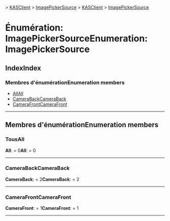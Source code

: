 <span data-ttu-id="87678-101">[](../README.md) > [KASClient](../modules/kasclient.md) > [ImagePickerSource](../enums/kasclient.imagepickersource.md)</span><span class="sxs-lookup"><span data-stu-id="87678-101">[](../README.md) > [KASClient](../modules/kasclient.md) > [ImagePickerSource](../enums/kasclient.imagepickersource.md)</span></span>

# <a name="enumeration-imagepickersource"></a><span data-ttu-id="87678-102">Énumération: ImagePickerSource</span><span class="sxs-lookup"><span data-stu-id="87678-102">Enumeration: ImagePickerSource</span></span>

## <a name="index"></a><span data-ttu-id="87678-103">Index</span><span class="sxs-lookup"><span data-stu-id="87678-103">Index</span></span>

### <a name="enumeration-members"></a><span data-ttu-id="87678-104">Membres d'énumération</span><span class="sxs-lookup"><span data-stu-id="87678-104">Enumeration members</span></span>

* [<span data-ttu-id="87678-105">All</span><span class="sxs-lookup"><span data-stu-id="87678-105">All</span></span>](kasclient.imagepickersource.md#all)
* [<span data-ttu-id="87678-106">CameraBack</span><span class="sxs-lookup"><span data-stu-id="87678-106">CameraBack</span></span>](kasclient.imagepickersource.md#cameraback)
* [<span data-ttu-id="87678-107">CameraFront</span><span class="sxs-lookup"><span data-stu-id="87678-107">CameraFront</span></span>](kasclient.imagepickersource.md#camerafront)

---

## <a name="enumeration-members"></a><span data-ttu-id="87678-108">Membres d'énumération</span><span class="sxs-lookup"><span data-stu-id="87678-108">Enumeration members</span></span>

<a id="all"></a>

###  <a name="all"></a><span data-ttu-id="87678-109">Tous</span><span class="sxs-lookup"><span data-stu-id="87678-109">All</span></span>

<span data-ttu-id="87678-110">**All**: = 0</span><span class="sxs-lookup"><span data-stu-id="87678-110">**All**:  = 0</span></span>

___

<a id="cameraback"></a>

###  <a name="cameraback"></a><span data-ttu-id="87678-111">CameraBack</span><span class="sxs-lookup"><span data-stu-id="87678-111">CameraBack</span></span>

<span data-ttu-id="87678-112">**CameraBack**: = 2</span><span class="sxs-lookup"><span data-stu-id="87678-112">**CameraBack**:  = 2</span></span>

___

<a id="camerafront"></a>

###  <a name="camerafront"></a><span data-ttu-id="87678-113">CameraFront</span><span class="sxs-lookup"><span data-stu-id="87678-113">CameraFront</span></span>

<span data-ttu-id="87678-114">**CameraFront**: = 1</span><span class="sxs-lookup"><span data-stu-id="87678-114">**CameraFront**:  = 1</span></span>

___

